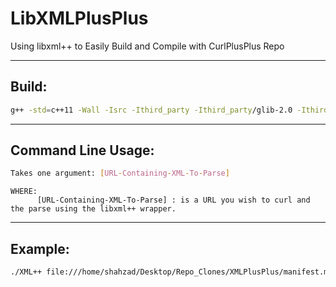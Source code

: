 # LibXMLPlusPlus
Using libxml++ to Easily Build and Compile with CurlPlusPlus Repo

------------------------
Build:
------------------------
```sh
g++ -std=c++11 -Wall -Isrc -Ithird_party -Ithird_party/glib-2.0 -Ithird_party/glibmm-2.4 src/*.cpp src/CurlPlusPlus/*.cpp src/XMLPlusPlus/*.cpp -o XML++ -Llibs/curl -lcurl -Llibs/libxml -lxml2 -Llibs/libxml++ -lxml++-3.0 -Llibs/glibmm -lglibmm-2.4 -Llibs/glib -lglib-2.0 -Wl,-rpath=libs/curl -Wl,-rpath=libs/libxml -Wl,-rpath=libs/libxml++ -Wl,-rpath=libs/glibmm -Wl,-rpath=libs/glib -Wl,-rpath=libs/other && echo $?
```

------------------------
Command Line Usage:
------------------------
```sh
Takes one argument: [URL-Containing-XML-To-Parse]
```
    WHERE:
          [URL-Containing-XML-To-Parse] : is a URL you wish to curl and the parse using the libxml++ wrapper.

------------------------
Example:
------------------------
```sh
./XML++ file:///home/shahzad/Desktop/Repo_Clones/XMLPlusPlus/manifest.mpd
```
